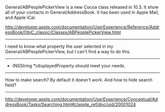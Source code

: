 General/ABPeoplePickerView is a new Cocoa class released in 10.3. It show all of your contacts in General/AddressBook. It has been used in Apple Mail, and Apple iCal. 

http://developer.apple.com/documentation/UserExperience/Reference/AddressBook/ObjC_classic/Classes/ABPeoplePickerView.html

----

I need to know what property the user selected in my General/ABPeoplePickerView, but I can't find a way to do this.

----
    
 - (NSString *)displayedProperty should meet your needs.

----

How to make search? By default it doesn't work. And how to hide search field?

----

http://developer.apple.com/documentation/UserExperience/Conceptual/AddressBook/Tasks/Searching.html#//apple_ref/doc/uid/20001024